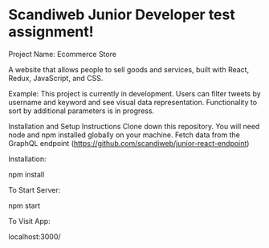 # Scandiweb Junior Developer test assignment!

Project Name:
Ecommerce Store

A website that allows people to sell goods and services, built with React, Redux, JavaScript, and CSS.

Example:
This project is currently in development. Users can filter tweets by username and keyword and see visual data representation. Functionality to sort by additional parameters is in progress.

Installation and Setup Instructions
Clone down this repository. You will need node and npm installed globally on your machine.
Fetch data from the GraphQL endpoint (https://github.com/scandiweb/junior-react-endpoint)

Installation:

npm install

To Start Server:

npm start

To Visit App:

localhost:3000/
